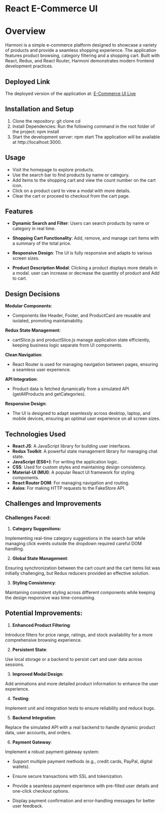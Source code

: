 # React E-Commerce UI

# Overview

Harmoni is a simple e-commerce platform designed to showcase a variety of products and provide a seamless shopping experience. The application features product browsing, category filtering and a shopping cart. Built with React, Redux, and React Router, Harmoni demonstrates modern frontend development practices.

## Deployed Link

The deployed version of the application at: [E-Commerce UI Live](https://localhost:3000/)

## Installation and Setup

1. Clone the repository: git clone <repository-url>
   cd <repository-folder>
2. Install Dependencies:
   Run the following command in the root folder of the project:
   npm install
3. Start the development server:
   npm start
   The application will be available at http://localhost:3000.

## Usage

- Visit the homepage to explore products.
- Use the search bar to find products by name or category.
- Add items to the shopping cart and view the count number on the cart icon.
- Click on a product card to view a modal with more details.
- Clear the cart or proceed to checkout from the cart page.

## Features

- **Dynamic Search and Filter**: Users can search products by name or category in real time.

- **Shopping Cart Functionality**: Add, remove, and manage cart items with a summary of the total price.

- **Responsive Design**: The UI is fully responsive and adapts to various screen sizes.

- **Product Description Modal**: Clicking a product displays more details in a modal. user can increase or decrease the quantity of product and Add to cart.

## Design Decisions

**Modular Components**:

- Components like Header, Footer, and ProductCard are reusable and isolated, promoting maintainability.

**Redux State Management**:

- cartSlice.js and productSlice.js manage application state efficiently, keeping business logic separate from UI components.

**Clean Navigation**:

- React Router is used for managing navigation between pages, ensuring a seamless user experience.

**API Integration**:

- Product data is fetched dynamically from a simulated API (getAllProducts and getCategories).

**Responsive Design**:

- The UI is designed to adapt seamlessly across desktop, laptop, and mobile devices, ensuring an optimal user experience on all screen sizes.

## Technologies Used

- **React JS**: A JavaScript library for building user interfaces.
- **Redux Toolkit**: A powerful state management library for managing chat state.
- **JavaScript (ES6+)**: For writing the application logic.
- **CSS**: Used for custom styles and maintaining design consistency.
- **Material-UI (MUI)**: A popular React UI framework for styling components.
- **React Router DOM**: For managing navigation and routing.
- **Axios**: For making HTTP requests to the FakeStore API.

## Challenges and Improvements

### Challenges Faced:

1. **Category Suggestions:**

Implementing real-time category suggestions in the search bar while
managing click events outside the dropdown required careful DOM
handling.

2. **Global State Management**:

Ensuring synchronization between the cart count and the cart items list was initially challenging, but Redux reducers provided an effective solution.

3. **Styling Consistency**:

Maintaining consistent styling across different components while keeping the design responsive was time-consuming.

## Potential Improvements:

1. **Enhanced Product Filtering**:

Introduce filters for price range, ratings, and stock availability for a more comprehensive browsing experience.

2. **Persistent State**:

Use local storage or a backend to persist cart and user data across sessions.

3. **Improved Modal Design**:

Add animations and more detailed product information to enhance the user experience.

4. **Testing**:

Implement unit and integration tests to ensure reliability and reduce bugs.

5. **Backend Integration**:

Replace the simulated API with a real backend to handle dynamic product data, user accounts, and orders.

6. **Payment Gateway**:

Implement a robust payment gateway system:

- Support multiple payment methods (e.g., credit cards, PayPal, digital wallets).

- Ensure secure transactions with SSL and tokenization.

- Provide a seamless payment experience with pre-filled user details and one-click checkout options.

- Display payment confirmation and error-handling messages for better user feedback.
